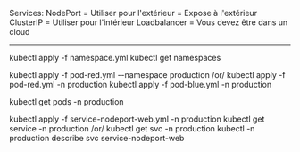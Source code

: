 Services:
NodePort = Utiliser pour l'extérieur = Expose à l'extérieur
ClusterIP = Utiliser pour l'intérieur
Loadbalancer = Vous devez être dans un cloud

*******************************

kubectl apply -f namespace.yml
kubectl get namespaces

kubectl apply -f pod-red.yml --namespace production /or/ kubectl apply -f pod-red.yml -n production
kubectl apply -f pod-blue.yml -n production

kubectl get pods -n production

kubectl apply -f service-nodeport-web.yml -n production
kubectl get service -n production /or/ kubectl get svc -n production
kubectl -n production describe svc service-nodeport-web
